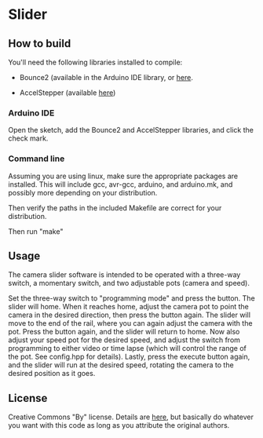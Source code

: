 # Slider

## How to build

You'll need the following libraries installed to compile:

* Bounce2 (available in the Arduino IDE library, or [here](https://github.com/thomasfredericks/Bounce2_).

* AccelStepper (available [here](http://www.airspayce.com/mikem/arduino/AccelStepper/))

### Arduino IDE

Open the sketch, add the Bounce2 and AccelStepper libraries, and click the
check mark.

### Command line

Assuming you are using linux, make sure the appropriate packages are installed.
This will include gcc, avr-gcc, arduino, and arduino.mk, and possibly more
depending on your distribution.

Then verify the paths in the included Makefile are correct for your distribution.

Then run "make"

## Usage

The camera slider software is intended to be operated with a three-way switch,
a momentary switch, and two adjustable pots (camera and speed).

Set the three-way switch to "programming mode" and press the button.  The
slider will home.  When it reaches home, adjust the camera pot to point the
camera in the desired direction, then press the button again.  The slider will
move to the end of the rail, where you can again adjust the camera with the
pot.  Press the button again, and the slider will return to home.  Now also
adjust your speed pot for the desired speed, and adjust the
switch from programming to either video or time lapse (which will control the
range of the pot.  See config.hpp for details).  Lastly, press the execute
button again, and the slider will run at the desired speed, rotating the camera
to the desired position as it goes.

## License

Creative Commons "By" license.  Details are [here](https://creativecommons.org/licenses/by/4.0/),
but basically do whatever you want with this code as long as you attribute the original authors.
